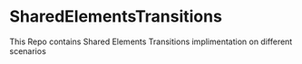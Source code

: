 # SharedElementsTransitions
This Repo contains Shared Elements Transitions implimentation on different scenarios 

